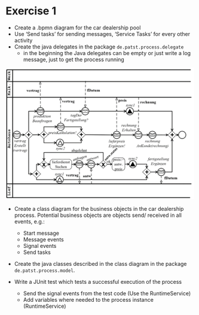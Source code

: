 # Exercise 1

* Create a .bpmn diagram for the car dealership pool
* Use ‘Send tasks’ for sending messages, ‘Service Tasks’ for every other activity
* Create the java delegates in the package `de.patst.process.delegate`
    * in the beginning the Java delegates can be empty or just write a log message, just to get the process running

![Exercise 1 .bpmn model](exercise1_model.png "Exercise 1 BPMN model")

* Create a class diagram for the business objects in the car dealership process. Potential business objects are objects send/ received in all events, e.g.:
    * Start message
    * Message events
    * Signal events
    * Send tasks
    
* Create the java classes described in the class diagram in the package `de.patst.process.model`.

* Write a JUnit test which tests a successful execution of the process
    * Send the signal events from the test code (Use the RuntimeService) 
    * Add variables where needed to the process instance (RuntimeService)
